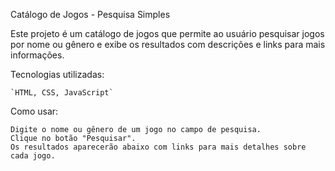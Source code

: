 Catálogo de Jogos - Pesquisa Simples

Este projeto é um catálogo de jogos que permite ao usuário pesquisar jogos por nome ou gênero e exibe os resultados com descrições e links para mais informações.

Tecnologias utilizadas:

    `HTML, CSS, JavaScript`

Como usar:

    Digite o nome ou gênero de um jogo no campo de pesquisa.
    Clique no botão "Pesquisar".
    Os resultados aparecerão abaixo com links para mais detalhes sobre cada jogo.
